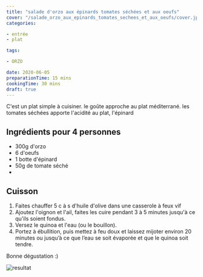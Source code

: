 ```yaml
---
title: "salade d'orzo aux épinards tomates séchées et aux oeufs"
cover: "/salade_orzo_aux_epinards_tomates_sechees_et_aux_oeufs/cover.jpg"
categories:

- entrée
- plat

tags:

- ORZO

date: 2020-06-05
preparationTime: 15 mins
cookingTime: 30 mins
draft: true
---
```

C'est un plat simple à cuisiner. le goûte approche au plat méditerrané. les tomates séchées apporte l'acidité au plat, l'épinard 
 
<!--more--> 

## Ingrédients pour 4 personnes

- 300g d'orzo
- 6 d'oeufs 
- 1 botte d'épinard
- 50g de tomate séché
-
 

 
## Cuisson ##

1. Faites chauffer 5 c à s d'huile d'olive dans une casserole à feux vif
2. Ajoutez l'oignon et l'ail, faites les cuire pendant 3 à 5 minutes jusqu'à ce qu'ils soient fondus.
3. Versez le quinoa et l'eau (ou le bouillon).
4. Portez à ébullition, puis mettez à feu doux et laissez mijoter environ 20 minutes ou jusqu’à ce que l’eau se soit évaporée et que le quinoa soit tendre.

Bonne dégustation :)

![resultat](cover.jpg)
